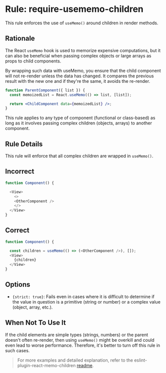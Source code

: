 # Rule: require-usememo-children

This rule enforces the use of `useMemo()` around children in render methods. 

## Rationale 

The React `useMemo` hook is used to memorize expensive computations, but it can also be beneficial when passing complex objects or large arrays as props to child components.

By wrapping such data with useMemo, you ensure that the child component will not re-render unless the data has changed. It compares the previous result with the new one and if they're the same, it avoids the re-render.

```jsx
function ParentComponent({ list }) {
  const memoizedList = React.useMemo(() => list, [list]);

  return <ChildComponent data={memoizedList} />;
}
```
This rule applies to any type of component (functional or class-based) as long as it involves passing complex children (objects, arrays) to another component.

## Rule Details
This rule will enforce that all complex children are wrapped in `useMemo()`.

## Incorrect
```JavaScript
function Component() {

  <View>
    <>
    <OtherComponent />
    </>
  </View>
}
```
   
## Correct
```JavaScript
function Component() {

  const children = useMemo(() => (<OtherComponent />), []);
  <View>
    {children}
  </View>
}
```

## Options 

- `{strict: true}`: Fails even in cases where it is difficult to determine if the value in question is a primitive (string or number) or a complex value (object, array, etc.).

## When Not To Use It

If the child elements are simple types (strings, numbers) or the parent doesn't often re-render, then using `useMemo()` might be overkill and could even lead to worse performance. Therefore, it's better to turn off this rule in such cases.

> For more examples and detailed explanation, refer to the eslint-plugin-react-memo-children [readme](https://github.com/myorg/eslint-plugin-react-memo-children).